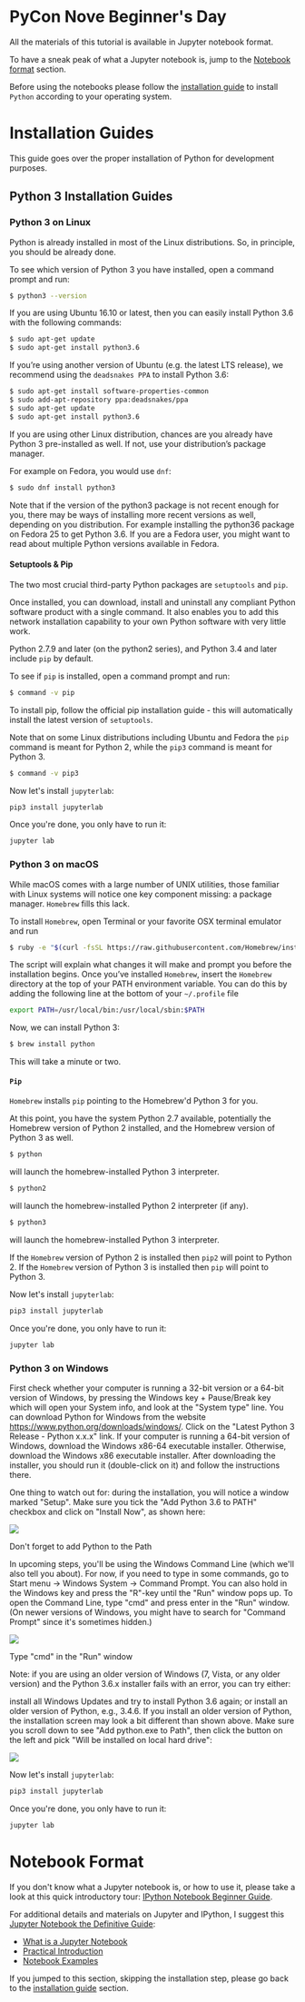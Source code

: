 
# PyCon Nove Beginner's Day

All the materials of this tutorial is available in Jupyter notebook
format.

To have a sneak peak of what a Jupyter notebook is, jump to the
<a href="#notebook">Notebook format</a> section.

Before using the notebooks please follow the
<a href="#installation">installation guide</a> to install
`Python` according to your operating system.

<a name="installation"></a>
# Installation Guides

This guide goes over the proper installation of Python for development purposes.

## Python 3 Installation Guides

### Python 3 on Linux

Python is already installed in most of the Linux distributions.
So, in principle, you should be already done.

To see which version of Python 3 you have installed,
open a command prompt and run:

```bash
$ python3 --version
```

If you are using Ubuntu 16.10 or latest, then you can easily install
Python 3.6 with the following commands:

```bash
$ sudo apt-get update
$ sudo apt-get install python3.6
```

If you’re using another version of Ubuntu (e.g. the latest LTS release),
we recommend using the `deadsnakes PPA` to install Python 3.6:

```bash
$ sudo apt-get install software-properties-common
$ sudo add-apt-repository ppa:deadsnakes/ppa
$ sudo apt-get update
$ sudo apt-get install python3.6
```

If you are using other Linux distribution, chances are you already have
Python 3 pre-installed as well.
If not, use your distribution’s package manager.

For example on Fedora, you would use `dnf`:


```bash
$ sudo dnf install python3
```

Note that if the version of the python3 package is not recent enough for you, there may be ways of installing more recent versions as well, depending on you distribution. For example installing the python36 package on Fedora 25 to get Python 3.6. If you are a Fedora user, you might want to read about multiple Python versions available in Fedora.

#### Setuptools & Pip

The two most crucial third-party Python packages are `setuptools` and `pip`.

Once installed, you can download, install and uninstall any compliant
Python software product with a single command.
It also enables you to add this network installation capability to
your own Python software with very little work.

Python 2.7.9 and later (on the python2 series), and Python 3.4 and later
include `pip` by default.

To see if `pip` is installed, open a command prompt and run:

```bash
$ command -v pip
```

To install pip, follow the official pip installation guide -
this will automatically install the latest version of `setuptools`.

Note that on some Linux distributions including Ubuntu and Fedora the `pip`
command is meant for Python 2, while the `pip3` command is meant for Python 3.

```bash
$ command -v pip3
```

Now let's install `jupyterlab`:

```bash
pip3 install jupyterlab
```

Once you're done, you only have to run it:

```bash
jupyter lab
```

### Python 3 on macOS

While macOS comes with a large number of UNIX utilities, those familiar with Linux systems will notice one key component missing: a package manager. `Homebrew` fills this lack.

To install `Homebrew`, open Terminal or your favorite OSX terminal emulator and run

```bash
$ ruby -e "$(curl -fsSL https://raw.githubusercontent.com/Homebrew/install/master/install)"
```

The script will explain what changes it will make and prompt you before the installation begins. Once you’ve installed `Homebrew`, insert the `Homebrew` directory at the top of your PATH environment variable. You can do this by adding the following line at the bottom of your `~/.profile` file

```bash
export PATH=/usr/local/bin:/usr/local/sbin:$PATH
```

Now, we can install Python 3:

```bash
$ brew install python
```

This will take a minute or two.

#### `Pip`
`Homebrew` installs `pip` pointing to the Homebrew'd Python 3 for you.

At this point, you have the system Python 2.7 available, potentially the Homebrew version of Python 2 installed, and the Homebrew version of Python 3 as well.

```bash
$ python
```

will launch the homebrew-installed Python 3 interpreter.

```bash
$ python2
```

will launch the homebrew-installed Python 2 interpreter (if any).

```bash
$ python3
```

will launch the homebrew-installed Python 3 interpreter.

If the `Homebrew` version of Python 2 is installed then `pip2` will point to Python 2. If the `Homebrew` version of Python 3 is installed then `pip` will point to Python 3.

Now let's install `jupyterlab`:

```bash
pip3 install jupyterlab
```

Once you're done, you only have to run it:

```bash
jupyter lab
```

### Python 3 on Windows


First check whether your computer is running a 32-bit version or a 64-bit version of Windows, by pressing the Windows key + Pause/Break key which will open your System info, and look at the "System type" line. You can download Python for Windows from the website https://www.python.org/downloads/windows/. Click on the "Latest Python 3 Release - Python x.x.x" link. If your computer is running a 64-bit version of Windows, download the Windows x86-64 executable installer. Otherwise, download the Windows x86 executable installer. After downloading the installer, you should run it (double-click on it) and follow the instructions there.

One thing to watch out for: during the installation, you will notice a window marked "Setup". Make sure you tick the "Add Python 3.6 to PATH" checkbox and click on "Install Now", as shown here:

<img src='https://tutorial.djangogirls.org/en/python_installation/images/python-installation-options.png'>

Don't forget to add Python to the Path

In upcoming steps, you'll be using the Windows Command Line (which we'll also tell you about). For now, if you need to type in some commands, go to Start menu → Windows System → Command Prompt. You can also hold in the Windows key and press the "R"-key until the "Run" window pops up. To open the Command Line, type "cmd" and press enter in the "Run" window. (On newer versions of Windows, you might have to search for "Command Prompt" since it's sometimes hidden.)

<img src='https://tutorial.djangogirls.org/en/python_installation/images/windows-plus-r.png'>

Type "cmd" in the "Run" window

Note: if you are using an older version of Windows (7, Vista, or any older version) and the Python 3.6.x installer fails with an error, you can try either:

install all Windows Updates and try to install Python 3.6 again; or
install an older version of Python, e.g., 3.4.6.
If you install an older version of Python, the installation screen may look a bit different than shown above. Make sure you scroll down to see "Add python.exe to Path", then click the button on the left and pick "Will be installed on local hard drive":

<img src='https://tutorial.djangogirls.org/en/python_installation/images/add_python_to_windows_path.png'>

Now let's install `jupyterlab`:

```bash
pip3 install jupyterlab
```

Once you're done, you only have to run it:

```bash
jupyter lab
```

<a name="notebook"></a>
# Notebook Format

If you don't know what a Jupyter notebook is, or how to use it, please take a look at this quick
introductory tour: [IPython Notebook Beginner Guide](http://jupyter-notebook-beginner-guide.readthedocs.io/en/latest/index.html).

For additional details and materials on Jupyter and IPython, I suggest this
[Jupyter Notebook the Definitive Guide](https://www.datacamp.com/community/tutorials/tutorial-jupyter-notebook):

- [What is a Jupyter Notebook](https://www.datacamp.com/community/tutorials/tutorial-jupyter-notebook#WhatIs)
- [Practical Introduction](https://www.datacamp.com/community/tutorials/tutorial-jupyter-notebook##UseJupyter)
- [Notebook Examples](https://www.datacamp.com/community/tutorials/tutorial-jupyter-notebook##NotebookExamples)

If you jumped to this section, skipping the installation step,
please go back to the <a href="#installation">installation guide<a/>
section.

